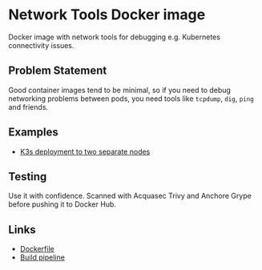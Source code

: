# Network Tools Docker image

Docker image with network tools for debugging e.g. Kubernetes connectivity issues.

## Problem Statement

Good container images tend to be minimal, so if you need to debug networking
problems between pods, you need tools like `tcpdump`, `dig`, `ping` and friends.

## Examples

* [K3s deployment to two separate nodes](https://github.com/aries1980/docker-network-tools/blob/main/examples/k3s-with-nodeselector.yaml)

## Testing

Use it with confidence. Scanned with Acquasec Trivy and Anchore Grype before
pushing it to Docker Hub.

## Links

* [Dockerfile](https://github.com/aries1980/docker-network-tools/blob/main/Dockerfile)
* [Build pipeline](https://github.com/aries1980/docker-network-tools/tree/main/.github/workflows)

